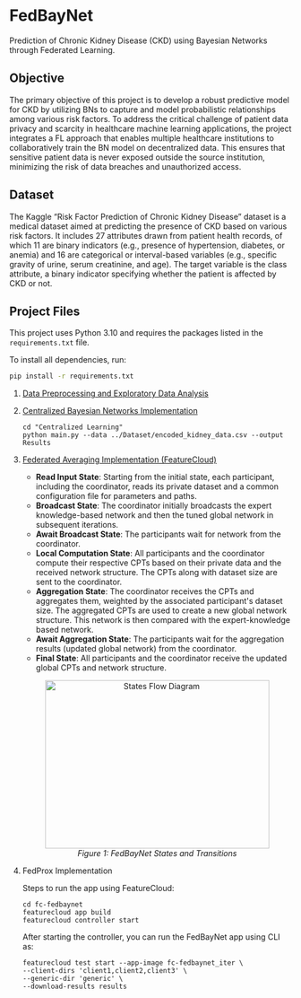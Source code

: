 # FedBayNet
Prediction of Chronic Kidney Disease (CKD) using Bayesian Networks through Federated Learning.

## Objective
The primary objective of this project is to develop a robust predictive model for CKD by utilizing BNs to capture and model probabilistic relationships among various risk factors. To address the critical challenge of patient data privacy and scarcity in healthcare machine learning applications, the project integrates a FL approach that enables multiple healthcare institutions to collaboratively train the BN model on decentralized data. This ensures that sensitive patient data is never exposed outside the source institution, minimizing the risk of data breaches and unauthorized access. 

## Dataset
The Kaggle “Risk Factor Prediction of Chronic Kidney Disease” dataset is a medical dataset aimed at predicting the presence of CKD based on various risk factors. It includes 27 attributes drawn from patient health records, of which 11 are binary indicators (e.g., presence of hypertension, diabetes, or anemia) and 16 are categorical or interval-based variables (e.g., specific gravity of urine, serum creatinine, and age). The target variable is the class attribute, a binary indicator specifying whether the patient is affected by CKD or not.

## Project Files
This project uses Python 3.10 and requires the packages listed in the `requirements.txt` file.

To install all dependencies, run:

```bash
pip install -r requirements.txt
```

1. [Data Preprocessing and Exploratory Data Analysis](./Exploratory%20Data%20Analysis)
2. [Centralized Bayesian Networks Implementation](./Centralized%20Learning)
   ```
   cd "Centralized Learning"
   python main.py --data ../Dataset/encoded_kidney_data.csv --output Results
   ```
3. [Federated Averaging Implementation (FeatureCloud)](./fc-fedbaynet)
   - **Read Input State**: Starting from the initial state, each participant, including the coordinator, reads its private dataset and a common configuration file for parameters and paths.
   - **Broadcast State**: The coordinator initially broadcasts the expert knowledge-based network and then the tuned global network in subsequent iterations.
   - **Await Broadcast State**: The participants wait for network from the coordinator.
   - **Local Computation State**: All participants and the coordinator compute their respective CPTs based on their private data and the received network structure. The CPTs along with dataset size are sent to the coordinator.
   - **Aggregation State**: The coordinator receives the CPTs and aggregates them, weighted by the associated participant's dataset size. The aggregated CPTs are used to create a new global network structure. This network is then
     compared with the expert-knowledge based network.
   - **Await Aggregation State**: The participants wait for the aggregation results (updated global network) from the coordinator.
   - **Final State**: All participants and the coordinator receive the updated global CPTs and network structure.

   <p align="center">
   <img width="400" height="300" alt="States Flow Diagram" src="https://github.com/user-attachments/assets/5dbf302a-b09f-468c-bc7a-0990bcd06b4c" />
     <br>
     <em>Figure 1: FedBayNet States and Transitions</em>
   </p>

4. FedProx Implementation
   
   Steps to run the app using FeatureCloud:
   ```
   cd fc-fedbaynet
   featurecloud app build
   featurecloud controller start
   ```
   After starting the controller, you can run the FedBayNet app using CLI as:
   ```
   featurecloud test start --app-image fc-fedbaynet_iter \
   --client-dirs 'client1,client2,client3' \
   --generic-dir 'generic' \
   --download-results results
   ```
